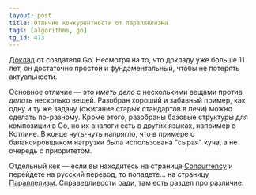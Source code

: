 ```yaml
---
layout: post
title: Отличие конкурентности от параллелизма
tags: [algorithms, go]
tg_id: 473
---
```

[Доклад](https://www.youtube.com/watch?v=qmg1CF3gZQ0) от создателя Go. Несмотря на то, что докладу уже больше 11 лет, он достаточно простой и фундаментальный, чтобы не потерять актуальности.

Основное отличие — это *иметь дело* с несколькими вещами против *делать* несколько вещей. Разобран хороший и забавный пример, как одну и ту же задачу (сжигание старых стандартов в печи) можно сделать по-разному. Кроме этого, разобраны базовые структуры для композиции в Go, но их аналоги есть в других языках, например в Котлине. В конце чуть-чуть напрягло, что в примере с балансировщиком нагрузки была использована "сырая" куча, а не очередь с приоритетом. 

Отдельный кек — если вы находитесь на странице [Concurrency](https://en.wikipedia.org/wiki/Concurrency_(computer_science)) и перейдете на русский перевод, то попадете... на страницу [Параллелизм](https://ru.wikipedia.org/wiki/%D0%9F%D0%B0%D1%80%D0%B0%D0%BB%D0%BB%D0%B5%D0%BB%D0%B8%D0%B7%D0%BC_(%D0%B8%D0%BD%D1%84%D0%BE%D1%80%D0%BC%D0%B0%D1%82%D0%B8%D0%BA%D0%B0)). Справедливости ради, там есть раздел про различие.

